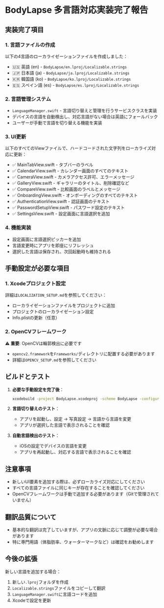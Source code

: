 # BodyLapse 多言語対応実装完了報告

## 実装完了項目

### 1. 言語ファイルの作成
以下の4言語のローカライゼーションファイルを作成しました：
- 🇺🇸 英語 (en) - `BodyLapse/en.lproj/Localizable.strings`
- 🇯🇵 日本語 (ja) - `BodyLapse/ja.lproj/Localizable.strings`
- 🇰🇷 韓国語 (ko) - `BodyLapse/ko.lproj/Localizable.strings`
- 🇪🇸 スペイン語 (es) - `BodyLapse/es.lproj/Localizable.strings`

### 2. 言語管理システム
- `LanguageManager.swift` - 言語切り替えと管理を行うサービスクラスを実装
- デバイスの言語を自動検出し、対応言語がない場合は英語にフォールバック
- ユーザーが手動で言語を切り替える機能を実装

### 3. UI更新
以下のすべてのViewファイルで、ハードコードされた文字列をローカライズ対応に更新：
- ✅ MainTabView.swift - タブバーのラベル
- ✅ CalendarView.swift - カレンダー画面のすべてのテキスト
- ✅ CameraView.swift - カメラアクセス許可、エラーメッセージ
- ✅ GalleryView.swift - ギャラリーのタイトル、削除確認など
- ✅ CompareView.swift - 比較画面のラベルとメッセージ
- ✅ OnboardingView.swift - オンボーディングのすべてのテキスト
- ✅ AuthenticationView.swift - 認証画面のテキスト
- ✅ PasswordSetupView.swift - パスワード設定のテキスト
- ✅ SettingsView.swift - 設定画面に言語選択を追加

### 4. 機能実装
- 設定画面に言語選択ピッカーを追加
- 言語変更時にアプリを即座にリフレッシュ
- 選択した言語は保存され、次回起動時も維持される

## 手動設定が必要な項目

### 1. Xcodeプロジェクト設定
詳細は`LOCALIZATION_SETUP.md`を参照してください：
- ローカライゼーションファイルをプロジェクトに追加
- プロジェクトのローカライゼーション設定
- Info.plistの更新（任意）

### 2. OpenCVフレームワーク
⚠️ **重要**: OpenCVは輪郭検出に必要です
- `opencv2.framework`を`Frameworks/`ディレクトリに配置する必要があります
- 詳細は`OPENCV_SETUP.md`を参照してください

## ビルドとテスト

1. **必要な手動設定を完了後**：
   ```bash
   xcodebuild -project BodyLapse.xcodeproj -scheme BodyLapse -configuration Debug build
   ```

2. **言語切り替えのテスト**：
   - アプリを起動し、設定 → 写真設定 → 言語から言語を変更
   - アプリが選択した言語で表示されることを確認

3. **自動言語検出のテスト**：
   - iOSの設定でデバイスの言語を変更
   - アプリを再起動し、対応する言語で表示されることを確認

## 注意事項

- 新しいUI要素を追加する際は、必ずローカライズ対応にしてください
- すべての言語ファイルに同じキーが存在することを確認してください
- OpenCVフレームワークは手動で追加する必要があります（Gitで管理されていません）

## 翻訳品質について

- 基本的な翻訳は完了していますが、アプリの文脈に応じて調整が必要な場合があります
- 特に専門用語（体脂肪率、ウォーターマークなど）は確認をお勧めします

## 今後の拡張

新しい言語を追加する場合：
1. 新しい`.lproj`フォルダを作成
2. `Localizable.strings`ファイルをコピーして翻訳
3. `LanguageManager.swift`に言語コードを追加
4. Xcodeで設定を更新